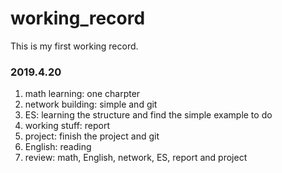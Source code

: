 # working_record
This is my first working record.

### 2019.4.20
1. math learning: one charpter
2. network building: simple and git
3. ES: learning the structure and find the simple example to do
4. working stuff: report
5. project: finish the project and git
6. English: reading
7. review: math, English, network, ES, report and project
